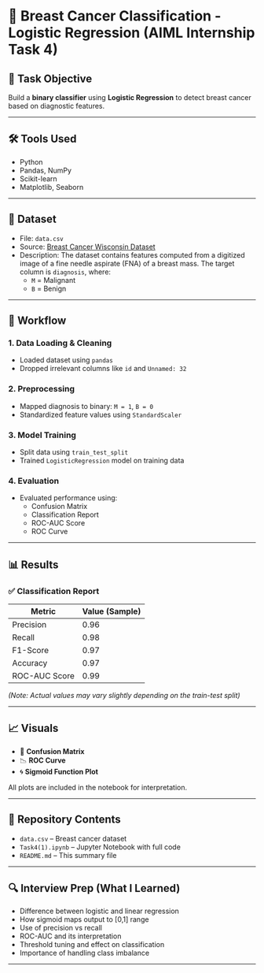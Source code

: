 # 🎯 Breast Cancer Classification - Logistic Regression (AIML Internship Task 4)

## 📌 Task Objective
Build a **binary classifier** using **Logistic Regression** to detect breast cancer based on diagnostic features.

---

## 🛠️ Tools Used
- Python
- Pandas, NumPy
- Scikit-learn
- Matplotlib, Seaborn

---

## 📂 Dataset
- File: `data.csv`
- Source: [Breast Cancer Wisconsin Dataset](https://www.kaggle.com/datasets/uciml/breast-cancer-wisconsin-data)
- Description: The dataset contains features computed from a digitized image of a fine needle aspirate (FNA) of a breast mass. The target column is `diagnosis`, where:
  - `M` = Malignant
  - `B` = Benign

---

## 🧠 Workflow

### 1. Data Loading & Cleaning
- Loaded dataset using `pandas`
- Dropped irrelevant columns like `id` and `Unnamed: 32`

### 2. Preprocessing
- Mapped diagnosis to binary: `M = 1`, `B = 0`
- Standardized feature values using `StandardScaler`

### 3. Model Training
- Split data using `train_test_split`
- Trained `LogisticRegression` model on training data

### 4. Evaluation
- Evaluated performance using:
  - Confusion Matrix
  - Classification Report
  - ROC-AUC Score
  - ROC Curve

---

## 📊 Results

### ✅ Classification Report
| Metric        | Value (Sample) |
|---------------|----------------|
| Precision     | 0.96           |
| Recall        | 0.98           |
| F1-Score      | 0.97           |
| Accuracy      | 0.97           |
| ROC-AUC Score | 0.99           |

*(Note: Actual values may vary slightly depending on the train-test split)*

---

## 📈 Visuals

- 🔵 **Confusion Matrix**
- 📉 **ROC Curve**
- 🌀 **Sigmoid Function Plot**

All plots are included in the notebook for interpretation.

---

## 📁 Repository Contents

- `data.csv` – Breast cancer dataset
- `Task4(1).ipynb` – Jupyter Notebook with full code
- `README.md` – This summary file

---

## 🔍 Interview Prep (What I Learned)
- Difference between logistic and linear regression
- How sigmoid maps output to [0,1] range
- Use of precision vs recall
- ROC-AUC and its interpretation
- Threshold tuning and effect on classification
- Importance of handling class imbalance

---


